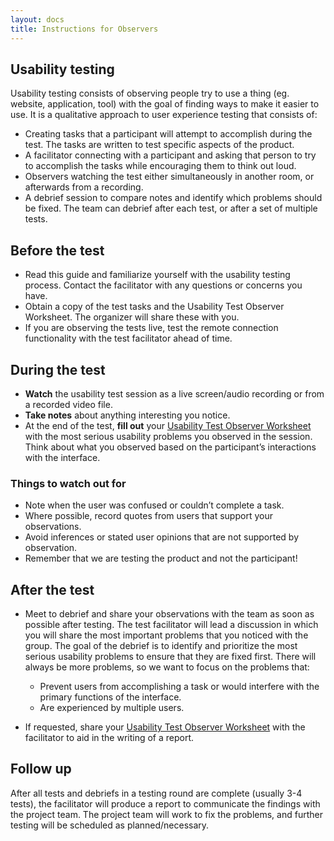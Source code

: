 ```yaml
---
layout: docs
title: Instructions for Observers
---
```

## Usability testing
Usability testing consists of observing people try to use a thing (eg. website, application, tool) with the goal of finding ways to make it easier to use. It is a qualitative approach to user experience testing that consists of:

- Creating tasks that a participant will attempt to accomplish during the test. The tasks are written to test specific aspects of the product.
- A facilitator connecting with a participant and asking that person to try to accomplish the tasks while encouraging them to think out loud.
- Observers watching the test either simultaneously in another room, or afterwards from a recording.
- A debrief session to compare notes and identify which problems should be fixed. The team can debrief after each test, or after a set of multiple tests.

## Before the test
- Read this guide and familiarize yourself with the usability testing process. Contact the facilitator with any questions or concerns you have.
- Obtain a copy of the test tasks and the Usability Test Observer Worksheet. The organizer will share these with you.
- If you are observing the tests live, test the remote connection functionality with the test facilitator ahead of time.

## During the test

- **Watch** the usability test session as a live screen/audio recording or from a recorded video file.
- **Take notes** about anything interesting you notice.
- At the end of the test, **fill out** your [Usability Test Observer Worksheet](./observer-worksheet) with the most serious usability problems you observed in the session. Think about what you observed based on the participant’s interactions with the interface.

### Things to watch out for
- Note when the user was confused or couldn’t complete a task.
- Where possible, record quotes from users that support your observations.
- Avoid inferences or stated user opinions that are not supported by observation.
- Remember that we are testing the product and not the participant!

## After the test
- Meet to debrief and share your observations with the team as soon as possible after testing. The test facilitator will lead a discussion in which you will share the most important problems that you noticed with the group. The goal of the debrief is to identify and prioritize the most serious usability problems to ensure that they are fixed first. There will always be more problems, so we want to focus on the problems that:
  - Prevent users from accomplishing a task or would interfere with the primary functions of the interface.
  - Are experienced by multiple users.

- If requested, share your [Usability Test Observer Worksheet](./observer-worksheet) with the facilitator to aid in the writing of a report.

## Follow up
After all tests and debriefs in a testing round are complete (usually 3-4 tests), the facilitator will produce a report to communicate the findings with the project team. The project team will work to fix the problems, and further testing will be scheduled as planned/necessary.

